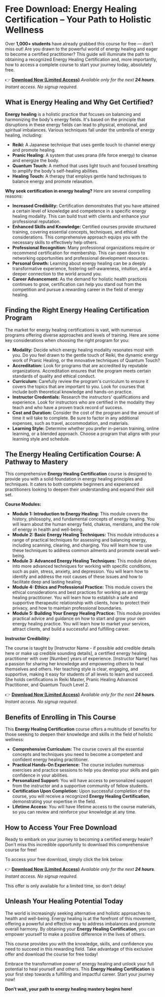 # Free Download: Energy Healing Certification – Your Path to Holistic Wellness

Over **1,000+ students** have already grabbed this course for free — don’t miss out!
Are you drawn to the powerful world of energy healing and eager to become a certified practitioner? This guide will illuminate the path to obtaining a recognized Energy Healing Certification and, more importantly, how to access a complete course to start your journey today, absolutely free.

👉 [**Download Now (Limited Access)**](https://udemywork.com/energy-healing-certification)
_Available only for the next **24 hours**. Instant access. No signup required._

## What is Energy Healing and Why Get Certified?

**Energy healing** is a holistic practice that focuses on balancing and harmonizing the body's energy fields. It's based on the principle that disruptions in these energy fields can lead to physical, emotional, and spiritual imbalances. Various techniques fall under the umbrella of energy healing, including:

*   **Reiki:** A Japanese technique that uses gentle touch to channel energy and promote healing.
*   **Pranic Healing:** A system that uses prana (life force energy) to cleanse and energize the body.
*   **Quantum Touch:** A method that uses light touch and focused breathing to amplify the body's self-healing abilities.
*   **Healing Touch:** A therapy that employs gentle hand techniques to balance energy and promote relaxation.

**Why seek certification in energy healing?** Here are several compelling reasons:

*   **Increased Credibility:** Certification demonstrates that you have attained a certain level of knowledge and competence in a specific energy healing modality. This can build trust with clients and enhance your professional reputation.
*   **Enhanced Skills and Knowledge:** Certified courses provide structured training, covering essential concepts, techniques, and ethical considerations. This comprehensive approach equips you with the necessary skills to effectively help others.
*   **Professional Recognition:** Many professional organizations require or recommend certification for membership. This can open doors to networking opportunities and professional development resources.
*   **Personal Growth:** Learning about energy healing can be a deeply transformative experience, fostering self-awareness, intuition, and a deeper connection to the world around you.
*   **Career Advancement:** As the demand for holistic health practices continues to grow, certification can help you stand out from the competition and pursue a rewarding career in the field of energy healing.

## Finding the Right Energy Healing Certification Program

The market for energy healing certifications is vast, with numerous programs offering diverse approaches and levels of training. Here are some key considerations when choosing the right program for you:

*   **Modality:** Decide which energy healing modality resonates most with you. Do you feel drawn to the gentle touch of Reiki, the dynamic energy work of Pranic Healing, or the innovative techniques of Quantum Touch?
*   **Accreditation:** Look for programs that are accredited by reputable organizations. Accreditation ensures that the program meets certain standards of quality and ethical conduct.
*   **Curriculum:** Carefully review the program's curriculum to ensure it covers the topics that are important to you. Look for courses that include both theoretical knowledge and hands-on practice.
*   **Instructor Credentials:** Research the instructors' qualifications and experience. Look for instructors who are certified in the modality they teach and who have a proven track record of success.
*   **Cost and Duration:** Consider the cost of the program and the amount of time it will take to complete. Be sure to factor in any additional expenses, such as travel, accommodation, and materials.
*   **Learning Style:** Determine whether you prefer in-person training, online learning, or a blended approach. Choose a program that aligns with your learning style and schedule.

## The Energy Healing Certification Course: A Pathway to Mastery

This comprehensive **Energy Healing Certification** course is designed to provide you with a solid foundation in energy healing principles and techniques. It caters to both complete beginners and experienced practitioners looking to deepen their understanding and expand their skill set.

**Course Modules:**

*   **Module 1: Introduction to Energy Healing:** This module covers the history, philosophy, and fundamental concepts of energy healing. You will learn about the human energy field, chakras, meridians, and the role of energy in health and well-being.
*   **Module 2: Basic Energy Healing Techniques:** This module introduces a range of practical techniques for assessing and balancing energy, including scanning, clearing, and charging. You will learn how to use these techniques to address common ailments and promote overall well-being.
*   **Module 3: Advanced Energy Healing Techniques:** This module delves into more advanced techniques for working with specific conditions, such as pain, stress, anxiety, and depression. You will learn how to identify and address the root causes of these issues and how to facilitate deep and lasting healing.
*   **Module 4: Ethics and Professional Practice:** This module covers the ethical considerations and best practices for working as an energy healing practitioner. You will learn how to establish a safe and supportive therapeutic relationship with clients, how to protect their privacy, and how to maintain professional boundaries.
*   **Module 5: Building Your Energy Healing Practice:** This module provides practical advice and guidance on how to start and grow your own energy healing practice. You will learn how to market your services, attract clients, and build a successful and fulfilling career.

**Instructor Credibility:**

The course is taught by [Instructor Name - if possible add credible details here or make up credible sounding details], a certified energy healing practitioner with over [Number] years of experience. [Instructor Name] has a passion for sharing her knowledge and empowering others to heal themselves and others. Her teaching style is clear, engaging, and supportive, making it easy for students of all levels to learn and succeed. She holds certifications in Reiki Master, Pranic Healing Advanced Practitioner, and Quantum Touch Level 2.

👉 [**Download Now (Limited Access)**](https://udemywork.com/energy-healing-certification)
_Available only for the next **24 hours**. Instant access. No signup required._

## Benefits of Enrolling in This Course

This **Energy Healing Certification** course offers a multitude of benefits for those seeking to deepen their knowledge and skills in the field of holistic wellness:

*   **Comprehensive Curriculum:** The course covers all the essential concepts and techniques you need to become a competent and confident energy healing practitioner.
*   **Practical Hands-On Experience:** The course includes numerous exercises and practice sessions to help you develop your skills and gain confidence in your abilities.
*   **Personalized Support:** You will have access to personalized support from the instructor and a supportive community of fellow students.
*   **Certification Upon Completion:** Upon successful completion of the course, you will receive a recognized **Energy Healing Certification**, demonstrating your expertise in the field.
*   **Lifetime Access:** You will have lifetime access to the course materials, so you can review and reinforce your knowledge at any time.

## How to Access Your Free Download

Ready to embark on your journey to becoming a certified energy healer? Don't miss this incredible opportunity to download this comprehensive course for free!

To access your free download, simply click the link below:

👉 [**Download Now (Limited Access)**](https://udemywork.com/energy-healing-certification)
_Available only for the next **24 hours**. Instant access. No signup required._

This offer is only available for a limited time, so don't delay!

## Unleash Your Healing Potential Today

The world is increasingly seeking alternative and holistic approaches to health and well-being. Energy healing is at the forefront of this movement, offering a powerful and effective way to address imbalances and promote overall harmony. By obtaining your **Energy Healing Certification**, you can empower yourself to make a positive difference in the lives of others.

This course provides you with the knowledge, skills, and confidence you need to succeed in this rewarding field. Take advantage of this exclusive offer and download the course for free today!

Embrace the transformative power of energy healing and unlock your full potential to heal yourself and others. This **Energy Healing Certification** is your first step towards a fulfilling and impactful career. Start your journey now!

**Don't wait, your path to energy healing mastery begins here!**

